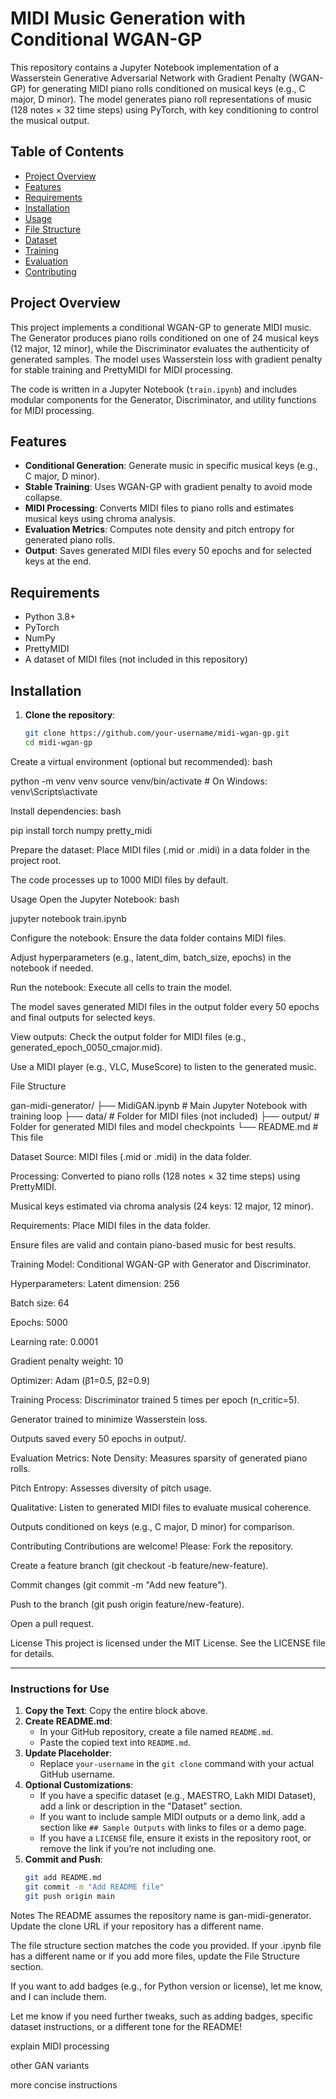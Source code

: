 # MIDI Music Generation with Conditional WGAN-GP

This repository contains a Jupyter Notebook implementation of a Wasserstein Generative Adversarial Network with Gradient Penalty (WGAN-GP) for generating MIDI piano rolls conditioned on musical keys (e.g., C major, D minor). The model generates piano roll representations of music (128 notes × 32 time steps) using PyTorch, with key conditioning to control the musical output.

## Table of Contents
- [Project Overview](#project-overview)
- [Features](#features)
- [Requirements](#requirements)
- [Installation](#installation)
- [Usage](#usage)
- [File Structure](#file-structure)
- [Dataset](#dataset)
- [Training](#training)
- [Evaluation](#evaluation)
- [Contributing](#contributing)

## Project Overview
This project implements a conditional WGAN-GP to generate MIDI music. The Generator produces piano rolls conditioned on one of 24 musical keys (12 major, 12 minor), while the Discriminator evaluates the authenticity of generated samples. The model uses Wasserstein loss with gradient penalty for stable training and PrettyMIDI for MIDI processing.

The code is written in a Jupyter Notebook (`train.ipynb`) and includes modular components for the Generator, Discriminator, and utility functions for MIDI processing.

## Features
- **Conditional Generation**: Generate music in specific musical keys (e.g., C major, D minor).
- **Stable Training**: Uses WGAN-GP with gradient penalty to avoid mode collapse.
- **MIDI Processing**: Converts MIDI files to piano rolls and estimates musical keys using chroma analysis.
- **Evaluation Metrics**: Computes note density and pitch entropy for generated piano rolls.
- **Output**: Saves generated MIDI files every 50 epochs and for selected keys at the end.

## Requirements
- Python 3.8+
- PyTorch
- NumPy
- PrettyMIDI
- A dataset of MIDI files (not included in this repository)

## Installation
1. **Clone the repository**:
   ```bash
   git clone https://github.com/your-username/midi-wgan-gp.git
   cd midi-wgan-gp

Create a virtual environment (optional but recommended):
bash

python -m venv venv
source venv/bin/activate  # On Windows: venv\Scripts\activate

Install dependencies:
bash

pip install torch numpy pretty_midi

Prepare the dataset:
Place MIDI files (.mid or .midi) in a data folder in the project root.

The code processes up to 1000 MIDI files by default.

Usage
Open the Jupyter Notebook:
bash

jupyter notebook train.ipynb

Configure the notebook:
Ensure the data folder contains MIDI files.

Adjust hyperparameters (e.g., latent_dim, batch_size, epochs) in the notebook if needed.

Run the notebook:
Execute all cells to train the model.

The model saves generated MIDI files in the output folder every 50 epochs and final outputs for selected keys.

View outputs:
Check the output folder for MIDI files (e.g., generated_epoch_0050_cmajor.mid).

Use a MIDI player (e.g., VLC, MuseScore) to listen to the generated music.

File Structure

gan-midi-generator/
├── MidiGAN.ipynb              # Main Jupyter Notebook with training loop
├── data/                   # Folder for MIDI files (not included)
├── output/                 # Folder for generated MIDI files and model checkpoints
└── README.md               # This file

Dataset
Source: MIDI files (.mid or .midi) in the data folder.

Processing:
Converted to piano rolls (128 notes × 32 time steps) using PrettyMIDI.

Musical keys estimated via chroma analysis (24 keys: 12 major, 12 minor).

Requirements:
Place MIDI files in the data folder.

Ensure files are valid and contain piano-based music for best results.

Training
Model: Conditional WGAN-GP with Generator and Discriminator.

Hyperparameters:
Latent dimension: 256

Batch size: 64

Epochs: 5000

Learning rate: 0.0001

Gradient penalty weight: 10

Optimizer: Adam (β1=0.5, β2=0.9)

Training Process:
Discriminator trained 5 times per epoch (n_critic=5).

Generator trained to minimize Wasserstein loss.

Outputs saved every 50 epochs in output/.

Evaluation
Metrics:
Note Density: Measures sparsity of generated piano rolls.

Pitch Entropy: Assesses diversity of pitch usage.

Qualitative:
Listen to generated MIDI files to evaluate musical coherence.

Outputs conditioned on keys (e.g., C major, D minor) for comparison.

Contributing
Contributions are welcome! Please:
Fork the repository.

Create a feature branch (git checkout -b feature/new-feature).

Commit changes (git commit -m "Add new feature").

Push to the branch (git push origin feature/new-feature).

Open a pull request.

License
This project is licensed under the MIT License. See the LICENSE file for details.

---

### Instructions for Use
1. **Copy the Text**: Copy the entire block above.
2. **Create README.md**:
   - In your GitHub repository, create a file named `README.md`.
   - Paste the copied text into `README.md`.
3. **Update Placeholder**:
   - Replace `your-username` in the `git clone` command with your actual GitHub username.
4. **Optional Customizations**:
   - If you have a specific dataset (e.g., MAESTRO, Lakh MIDI Dataset), add a link or description in the "Dataset" section.
   - If you want to include sample MIDI outputs or a demo link, add a section like `## Sample Outputs` with links to files or a demo page.
   - If you have a `LICENSE` file, ensure it exists in the repository root, or remove the link if you’re not including one.
5. **Commit and Push**:
   ```bash
   git add README.md
   git commit -m "Add README file"
   git push origin main

Notes
The README assumes the repository name is gan-midi-generator. Update the clone URL if your repository has a different name.

The file structure section matches the code you provided. If your .ipynb file has a different name or if you add more files, update the File Structure section.

If you want to add badges (e.g., for Python version or license), let me know, and I can include them.


Let me know if you need further tweaks, such as adding badges, specific dataset instructions, or a different tone for the README!

explain MIDI processing

other GAN variants

more concise instructions


